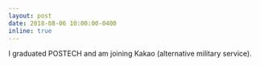 ```yaml
---
layout: post
date: 2018-08-06 10:00:00-0400
inline: true
---
```


I graduated POSTECH and am joining Kakao (alternative military service).
